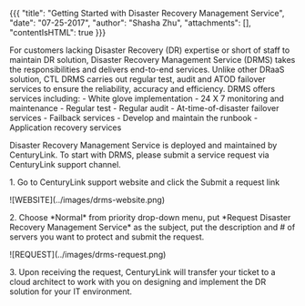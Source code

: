 {{{
  "title": "Getting Started with Disaster Recovery Management Service",
  "date": "07-25-2017",
  "author": "Shasha Zhu",
  "attachments": [],
 "contentIsHTML": true
}}}

<p> For customers lacking Disaster Recovery (DR) expertise or short of staff to maintain DR solution, Disaster Recovery Management Service (DRMS) takes the responsibilities and delivers end-to-end services. Unlike other DRaaS solution, CTL DRMS carries out regular test, audit and ATOD failover services to ensure the reliability, accuracy and efficiency.  DRMS offers services including:
	- White glove implementation
	- 24 X 7 monitoring and maintenance
	- Regular test
	- Regular audit
	- At-time-of-disaster failover services
	- Failback services
	- Develop and maintain the runbook
	- Application recovery services
</p>
 
 <p> Disaster Recovery Management Service is deployed and maintained by CenturyLink. To start with DRMS, please submit a service request via CenturyLink support channel. </p>
 
 <p> 1.	Go to CenturyLink support website and click the Submit a request link </p>
 	
 <p>	![WEBSITE](../images/drms-website.png) </p>
 
 <p>2. Choose *Normal* from priority drop-down menu, put *Request Disaster Recovery Management Service* as the subject, put the description and # of servers you want to protect and submit the request. </p>
 
 <p>	![REQUEST](../images/drms-request.png) </p>
 
 <p>3.  Upon receiving the request, CenturyLink will transfer your ticket to a cloud architect to work with you on designing and implement the DR solution for your IT environment. </p>